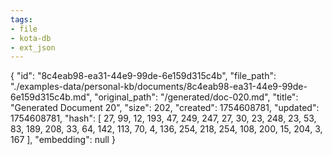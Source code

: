 ```yaml
---
tags:
- file
- kota-db
- ext_json
---
```

{
  "id": "8c4eab98-ea31-44e9-99de-6e159d315c4b",
  "file_path": "./examples-data/personal-kb/documents/8c4eab98-ea31-44e9-99de-6e159d315c4b.md",
  "original_path": "/generated/doc-020.md",
  "title": "Generated Document 20",
  "size": 202,
  "created": 1754608781,
  "updated": 1754608781,
  "hash": [
    27,
    99,
    12,
    193,
    47,
    249,
    247,
    27,
    30,
    23,
    248,
    23,
    53,
    83,
    189,
    208,
    33,
    64,
    142,
    113,
    70,
    4,
    136,
    254,
    218,
    254,
    108,
    200,
    15,
    204,
    3,
    167
  ],
  "embedding": null
}